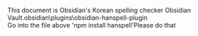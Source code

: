 This document is Obsidian's Korean spelling checker
Obsidian Vault\.obsidian\plugins\obsidian-hanspell-plugin\
Go into the file above 'npm install hanspell'Please do that
